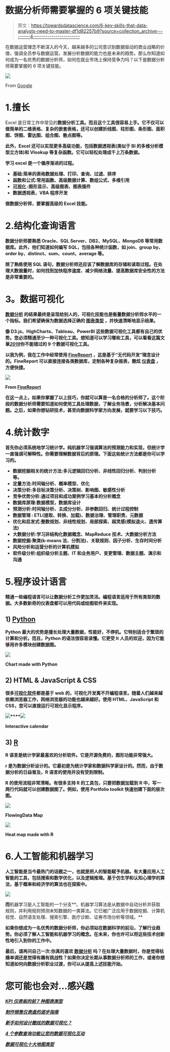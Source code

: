 # 数据分析师需要掌握的 6 项关键技能

> 原文：<https://towardsdatascience.com/6-key-skills-that-data-analysts-need-to-master-df1d82257b9?source=collection_archive---------4----------------------->

在数据运营理念不断深入的今天，越来越多的公司意识到数据驱动的商业战略的价值，强调全员参与数据运营。发展分析数据的能力也是未来的趋势。那么你知道如何成为一名优秀的数据分析师，如何在就业市场上保持竞争力吗？以下是数据分析师需要掌握的 6 项关键技能。

![](img/b5276d1a78af4bd991fdde7d6982ee57.png)

From [Google](https://www.greenriver.edu/students/academics/continuing-community-education/certificates/certificate-programs/data-analyst-certificate/)

# 1.擅长

Excel 是日常工作中常见的[](/top-6-data-analytics-tools-in-2019-4df815ebf82c)**数据分析工具。而且这个工具很容易上手。它不仅可以做简单的二维表格、复杂的嵌套表格，还可以创建折线图、柱形图、条形图、面积图、饼图、雷达图、组合图、散点图等。**

**此外，Excel 还可以实现更多高级功能，包括数据透视表(类似于 BI 的多维分析模型立方体)和 Vlookup 等复杂函数。它可以轻松处理成千上万条数据。**

**学习 excel 是一个循序渐进的过程。**

*   ****基础**:简单的表格数据处理、打印、查询、过滤、排序**
*   ****函数和公式**:常用函数、高级数据计算、数组公式、多维引用**
*   **[**可视化**](http://www.finereport.com/en/features/data-visualization?utm_source=medium&utm_medium=media&utm_campaign=blog&utm_term=6%20Key%20Skills%20That%20Data%20Analysts%20Need%20to%C2%A0Master) :图形显示、高级图表、图表插件**
*   ****数据透视表，VBA 程序开发****

**做数据分析师，要掌握高级的 Excel 技能。**

# **2.结构化查询语言**

**数据分析师要熟悉 Oracle、SQL Server、DB2、MySQL、MongoDB 等常用数据库。此外，他们知道如何编写 SQL，包括各种统计函数，如 join、group by、order by、distinct、sum、count、average 等。**

**除了熟练使用 SQL 语句，数据分析师还应该了解数据库的存储和读取过程。在处理大数据量时，如何找到加快程序速度、减少网络流量、提高数据库安全性的方法是非常重要的。**

# ****3。数据可视化****

**[**数据分析**](http://www.finereport.com/en/data-analysis/data-analysis-practice-guide-how-to-begin.html?utm_source=medium&utm_medium=media&utm_campaign=blog&utm_term=6%20Key%20Skills%20That%20Data%20Analysts%20Need%20to%C2%A0Master) 的结果最终是呈现给别人的，可视化技能也是衡量数据分析师水平的一个指标。我们希望确保为数据选择正确的 [**图表类型**](http://www.finereport.com/en/data-visualization/top-16-types-of-chart-in-data-visualization.html?utm_source=medium&utm_medium=media&utm_campaign=blog&utm_term=6%20Key%20Skills%20That%20Data%20Analysts%20Need%20to%C2%A0Master) ，并快速清晰地显示结果。**

**像 D3.js、HighCharts、Tableau、PowerBI 这些数据可视化工具都有自己的优势。您必须精通至少一种可视化工具。想知道可以学习哪些工具，可以看看这篇文章[***2019***](/9-data-visualization-tools-that-you-cannot-miss-in-2019-3ff23222a927)你不能错过的 9 个数据可视化工具。**

**以我为例，我在工作中经常使用 [**FineReport**](http://www.finereport.com/en/?utm_source=medium&utm_medium=media&utm_campaign=blog&utm_term=6%20Key%20Skills%20That%20Data%20Analysts%20Need%20to%C2%A0Master) ，这是基于“无代码开发”理念设计的。FineReport 可以直接连接各类数据库，定制各种复杂报表，酷炫 [**仪表盘**](/how-can-beginners-design-cool-data-visualizations-d413ee288671) ，方便快捷。**

**![](img/d3fd87df05870e9ccfb934bf042b9acc.png)**

**From [FineReport](http://www.finereport.com/en/?utm_source=medium&utm_medium=media&utm_campaign=blog&utm_term=6%20Key%20Skills%20That%20Data%20Analysts%20Need%20to%C2%A0Master)**

**在这一点上，如果你掌握了以上技巧，你就可以算是一名合格的分析师了。这个阶段的数据分析师需要知道如何使用工具处理数据，了解业务场景，分析解决基本问题。之后，如果你想钻研技术，甚至向数据科学家方向发展，就要学习以下技巧。**

# **4.统计数字**

**首先你必须系统地学习统计学。纯机器学习强调算法的预测能力和实现，但统计学一直强调可解释性。你需要理解数据背后的原理。下面这些统计方法都是你可以学习的。**

*   ****数据挖掘相关的统计方法**:多元逻辑回归分析、非线性回归分析、判别分析等。**
*   ****定量方法**:时间轴分析、概率模型、优化**
*   ****决策分析**:多目标决策分析、决策树、影响图、敏感性分析**
*   ****竞争优势分析**:通过项目和成功案例学习基本的分析概念**
*   ****数据库原理**:数据模型，数据库设计**
*   ****预测分析**:时间轴分析、主成分分析、非参数回归、统计过程控制**
*   ****数据管理** : ETL(提取、转换、加载)、数据治理、管理职责、元数据**
*   ****优化和启发式**:整数规划、非线性规划、局部探索、超灵感(模拟退火、遗传算法)**
*   ****大数据分析**:学习非结构化数据概念、MapReduce 技术、大数据分析方法**
*   ****数据挖掘**:聚类(k-means 法、分割法)、关联规则、因子分析、生存时间分析**
*   ****风险分析和运营分析的计算机模拟****
*   ****软件级分析**:组织级分析主题、IT 和业务用户、变更管理、数据主题、演示和沟通**

# **5.程序设计语言**

**精通一些编程语言可以让数据分析工作更加灵活。编程语言适用于所有类型的数据。大多数新奇的仪表盘都可以用代码或绘图软件来实现。**

## **1) [Python](https://www.python.org)**

**Python 最大的优势是擅长处理大量数据，性能好，不停机。它特别适合于繁琐的计算和分析。而且，Python 的语法很容易读懂。它更受 It 人员的欢迎，因为它能够用许多模块创建数据图。**

**![](img/ad7dec796f5d6e2067665dda42cd2e33.png)**

**Chart made with Python**

## **2) HTML & JavaScript & CSS**

**很多[可视化软件](http://www.finereport.com/en/data-visualization/9-data-visualization-tools-that-you-cannot-miss-in-2019.html?utm_source=medium&utm_medium=media&utm_campaign=blog&utm_term=6%20Key%20Skills%20That%20Data%20Analysts%20Need%20to%C2%A0Master)都是基于 web 的，可视化开发离不开编程语言。随着人们越来越依赖浏览器工作，网络浏览器的功能也越来越好。使用 HTML、JavaScript 和 CSS，您可以直接运行可视化显示程序。**

**![](img/49ba67cab70e93aead8104b9729af3e8.png)****![](img/a5292d0e938bd90c59fd0198b8e6bf92.png)**

**Interactive calendar**

## **3) [R](https://www.r-project.org/)**

**R 语言是统计学家最喜欢的分析软件。它是开源免费的，图形功能非常强大。**

**r 是为数据分析设计的。它最初是为统计学家和数据科学家设计的。然而，由于数据分析的日益普及，R 语言的使用并没有受到限制。**

**R 的使用流程非常清晰。有很多支持 R 的工具包，只要把数据加载到 R 中，写一两行代码就可以创建数据图了。例如，使用 Portfolio toolkit 快速创建下面的层次图。**

**![](img/e05b5e52d478f2fedddf023d31deccf3.png)**

**FlowingData Map**

**![](img/6a4e55e295598f7119209b9ed22b86f6.png)**

**Heat map made with R**

# **6.人工智能和机器学习**

**人工智能是当今最热门的话题之一，也就是把人的智能赋予机器。有大量应用人工智能的工具，包括搜索和数学优化，以及逻辑推理。基于仿生学和认知心理学的算法，基于概率和经济学的算法也在探索中。**

**![](img/e313a38ed67b2924cb33a58ce68c930d.png)**

**而**机器学习是人工智能的一个分支**。机器学习算法是从数据中自动分析并获取规则，并利用规则预测未知数据的一类算法。它已被广泛应用于数据挖掘、计算机视觉、自然语言处理、搜索引擎、医疗诊断、证券市场分析等领域。**

**如果你想成为一名优秀的数据分析师，你必须站在数据科学的前沿，了解行业趋势。你必须了解人工智能和机器学习的概念。在未来，你也许可以将这些技术创新性地引入到你的工作中。**

**最后，请再问自己一次:你真的喜欢 [**数据分析**](http://www.finereport.com/en/data-analysis/data-analysis-practice-guide-how-to-begin.html?utm_source=medium&utm_medium=media&utm_campaign=blog&utm_term=6%20Key%20Skills%20That%20Data%20Analysts%20Need%20to%C2%A0Master) 吗？在处理大量数据时，你是觉得枯燥单调还是觉得有趣有挑战性？如果你决定长期从事数据分析师的工作，或者你想知道如何向数据分析职业过渡，你可以从提高上述技能开始。**

# **您可能也会对…感兴趣**

**[*KPI 仪表板的前 7 种图表类型*](/top-7-chart-types-for-kpi-dashboards-287fb84a8874)**

**[*制作销售仪表盘的逐步指南*](/a-step-by-step-guide-to-making-sales-dashboards-34c999cfc28b)**

**[*新手如何设计酷炫的数据可视化？*](/how-can-beginners-design-cool-data-visualizations-d413ee288671)**

**[*4 个参数查询功能让您的数据可视化互动*](/4-parameter-query-functions-to-make-your-data-visualization-interactive-bbd84dd6bafb)**

**[*数据可视化十大地图类型*](/top-10-map-types-in-data-visualization-b3a80898ea70)**